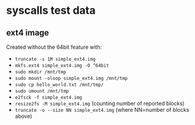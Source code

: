 # syscalls test data

## ext4 image

Created without the 64bit feature with:

* `truncate -s 1M simple_ext4.img`
* `mkfs.ext4 simple_ext4.img -O ^64bit`
* `sudo mkdir /mnt/tmp`
* `sudo mount -oloop simple_ext4.img /mnt/tmp`
* `sudo cp hello_world.txt /mnt/tmp/`
* `sudo umount /mnt/tmp`
* `e2fsck -f simple_ext4.img`
* `resize2fs -M simple_ext4.img` (counting number of reported blocks)
* `truncate -o --size NN simple_ext4.img` (where NN=number of blocks above)
